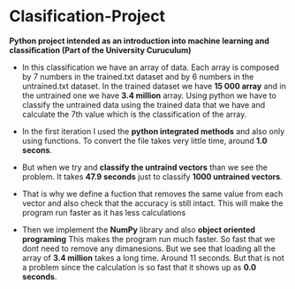# Clasification-Project

**Python project intended as an introduction into machine learning and classification (Part of the University Curuculum)**


- In this classification we have an array of data. Each array is composed by 7 numbers in the trained.txt dataset and by 6 numbers in the untrained.txt dataset. In the trained dataset we have **15 000 array** and in the untrained one we have **3.4 million** array. Using python we have to classify the untrained data using the trained data that we have and calculate the 7th value which is the classification of the array.

- In the first iteration I used the **python integrated methods** and also only using functions. To convert the file takes very little time, around **1.0 secons**.
- But when we try and **classify the untraind vectors** than we see the problem. It takes **47.9 seconds** just to classify **1000 untrained vectors**.
- That is why we define a fuction that removes the same value from each vector and also check that the accuracy is still intact. This will make the program run faster as it has less calculations

- Then we implement the **NumPy** library and also **object oriented programing** This makes the program run much faster. So fast that we dont need to remove any dimanesions. But we see that loading all the array of **3.4 million** takes a long time. Around 11 seconds. But that is not a problem since the calculation is so fast that it shows up as **0.0 seconds**.
